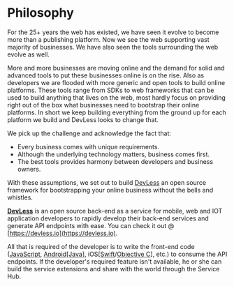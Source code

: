 # Philosophy

For the 25+ years the web has existed, we have seen it evolve to become more than a publishing platform. Now we see the web supporting vast majority of businesses. We have also seen the tools surrounding the web evolve as well.

More and more businesses are moving online and the demand for solid and advanced tools to put these businesses online is on the rise. Also as developers we are flooded with more generic and open tools to build online platforms. These tools range from SDKs to web frameworks that can be used to build anything that lives on the web, most hardly focus on providing right out of the box what businesses need to bootstrap their online platforms. In short we keep building everything from the ground up for each platform we build and DevLess looks to change that.

We pick up the challenge and acknowledge the fact that:

* Every business comes with unique requirements.
* Although the underlying technology matters, business comes first.
* The best tools provides harmony between developers and business owners.

With these assumptions, we set out to build [DevLess](https://devless.io) an open source framework for bootstrapping your online business without the bells and whistles.

[**DevLess**](https://devless.io/) is an open source back-end as a service for mobile, web and IOT application developers to rapidly develop their back-end services and generate API endpoints with ease. You can check it out @ [https://devless.io](https://devless.io).

All that is required of the developer is to write the front-end code \([JavaScript](https://www.javascript.com/), [Android](https://developer.android.com)\[[Java](https://java.com/en/download/)\], iOS\[[Swift](https://swift.org/)/[Objective C](https://developer.apple.com/library/mac/documentation/Cocoa/Conceptual/ProgrammingWithObjectiveC/Introduction/Introduction.html)\], etc.\) to consume the API endpoints. If the developer's required feature isn't available, he or she can build the service extensions and share with the world through the Service Hub.

